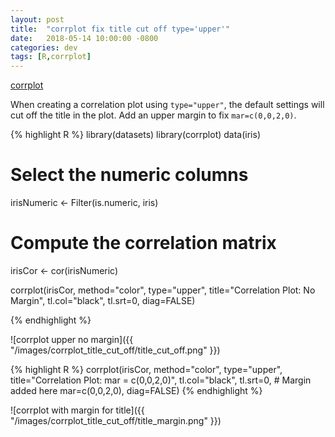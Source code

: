 ```yaml
---
layout: post
title:  "corrplot fix title cut off type='upper'"
date:   2018-05-14 10:00:00 -0800
categories: dev
tags: [R,corrplot]
---
```


[corrplot](https://cran.r-project.org/web/packages/corrplot/index.html)

When creating a correlation plot using `type="upper"`, the default settings will cut off the title in the plot.
Add an upper margin to fix `mar=c(0,0,2,0)`.

{% highlight R %}
library(datasets)
library(corrplot)
data(iris)

# Select the numeric columns
irisNumeric <- Filter(is.numeric, iris)
# Compute the correlation matrix
irisCor <- cor(irisNumeric)

corrplot(irisCor, method="color",
         type="upper",
         title="Correlation Plot: No Margin",
         tl.col="black", tl.srt=0,
         diag=FALSE)

{% endhighlight %}

![corrplot upper no margin]({{ "/images/corrplot_title_cut_off/title_cut_off.png" }})

{% highlight R %}
corrplot(irisCor, method="color",
         type="upper",
         title="Correlation Plot: mar = c(0,0,2,0)",
         tl.col="black", tl.srt=0,
         # Margin added here
         mar=c(0,0,2,0),
         diag=FALSE)
{% endhighlight %}

![corrplot with margin for title]({{ "/images/corrplot_title_cut_off/title_margin.png" }})
